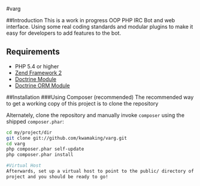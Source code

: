 #varg

##Introduction
This is a work in progress OOP PHP IRC Bot and web interface.  Using some real coding standards and modular plugins to make it easy for developers to add features to the bot.

## Requirements
 - PHP 5.4 or higher
 - [Zend Framework 2](http://www.github.com/zendframework/zf2)
 - [Doctrine Module](https://www.github.com/doctrine/DoctrineModule)
 - [Doctrine ORM Module](https://github.com/doctrine/DoctrineModule)

##Installation
###Using Composer (recommended)
The recommended way to get a working copy of this project is to clone the repository

Alternately, clone the repository and manually invoke `composer` using the shipped
`composer.phar`:
```bash
cd my/project/dir
git clone git://github.com/kwamaking/varg.git
cd varg
php composer.phar self-update
php composer.phar install

#Virtual Host
Afterwards, set up a virtual host to point to the public/ directory of the
project and you should be ready to go!
